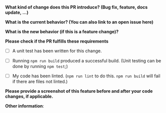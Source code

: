 **What kind of change does this PR introduce? (Bug fix, feature, docs update, ...)**



**What is the current behavior? (You can also link to an open issue here)**



**What is the new behavior (if this is a feature change)?**



**Please check if the PR fulfills these requirements**
- [ ] A unit test has been written for this change.
- [ ] Running `npm run build` produced a successful build. (Unit testing can be done by running `npm test`;)
- [ ] My code has been linted. (`npm run lint` to do this. `npm run build` will fail if there are files not linted.)


**Please provide a screenshot of this feature before and after your code changes, if applicable.**



**Other information**:
